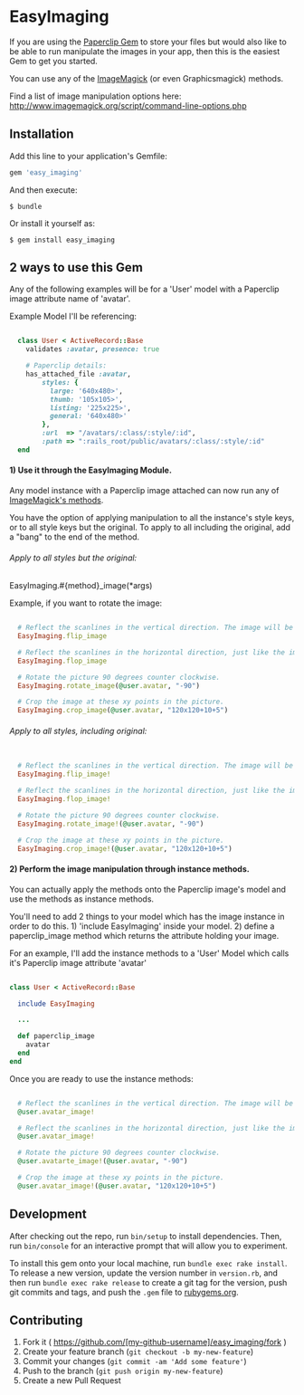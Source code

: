# EasyImaging

If you are using the [Paperclip Gem](http://github.com/thoughtbot/paperclip) to store your files but would also like to be able to run manipulate the images in your app, then this is the easiest Gem to get you started.

You can use any of the [ImageMagick](http://www.imagemagick.org/script/command-line-options.php) (or even Graphicsmagick) methods.

Find a list of image manipulation options here:
http://www.imagemagick.org/script/command-line-options.php

## Installation

Add this line to your application's Gemfile:

```ruby
gem 'easy_imaging'
```

And then execute:

    $ bundle

Or install it yourself as:

    $ gem install easy_imaging


## 2 ways to use this Gem

Any of the following examples will be for a 'User' model with a Paperclip image attribute name of 'avatar'.

Example Model I'll be referencing:
```ruby

  class User < ActiveRecord::Base
    validates :avatar, presence: true

    # Paperclip details:
    has_attached_file :avatar,
        styles: {
          large: '640x480>',
          thumb: '105x105>',
          listing: '225x225>',
          general: '640x480>'
        },
        :url  => "/avatars/:class/:style/:id",
        :path => ":rails_root/public/avatars/:class/:style/:id"
  end

```


#### 1) Use it through the EasyImaging Module.


Any model instance with a Paperclip image attached can now run any of [ImageMagick's methods](http://www.imagemagick.org/script/command-line-options.php).

You have the option of applying manipulation to all the instance's style keys, or to all style keys but the original. To apply to all including the original, add a "bang" to the end of the method.


###### Apply to all styles but the original:

EasyImaging.#{method}_image(*args)

Example, if you want to rotate the image:

```ruby

  # Reflect the scanlines in the vertical direction. The image will be mirrored upside-down.
  EasyImaging.flip_image

  # Reflect the scanlines in the horizontal direction, just like the image in a vertical mirror.
  EasyImaging.flop_image

  # Rotate the picture 90 degrees counter clockwise.
  EasyImaging.rotate_image(@user.avatar, "-90")

  # Crop the image at these xy points in the picture.
  EasyImaging.crop_image(@user.avatar, "120x120+10+5")

```

###### Apply to all styles, including original:

```ruby

  # Reflect the scanlines in the vertical direction. The image will be mirrored upside-down.
  EasyImaging.flip_image!

  # Reflect the scanlines in the horizontal direction, just like the image in a vertical mirror.
  EasyImaging.flop_image!

  # Rotate the picture 90 degrees counter clockwise.
  EasyImaging.rotate_image!(@user.avatar, "-90")

  # Crop the image at these xy points in the picture.
  EasyImaging.crop_image!(@user.avatar, "120x120+10+5")

```

#### 2) Perform the image manipulation through instance methods.

You can actually apply the methods onto the Paperclip image's model and use the methods as instance methods.

You'll need to add 2 things to your model which has the image instance in order to do this. 1) 'include EasyImaging' inside your model. 2) define a paperclip_image method which returns the attribute holding your image.  

For an example, I'll add the instance methods to a 'User' Model which calls it's Paperclip image attribute 'avatar'

```ruby

class User < ActiveRecord::Base

  include EasyImaging

  ...

  def paperclip_image
    avatar
  end
end

```


Once you are ready to use the instance methods:
```ruby

  # Reflect the scanlines in the vertical direction. The image will be mirrored upside-down.
  @user.avatar_image!

  # Reflect the scanlines in the horizontal direction, just like the image in a vertical mirror.
  @user.avatar_image!

  # Rotate the picture 90 degrees counter clockwise.
  @user.avatarte_image!(@user.avatar, "-90")

  # Crop the image at these xy points in the picture.
  @user.avatar_image!(@user.avatar, "120x120+10+5")

```

## Development

After checking out the repo, run `bin/setup` to install dependencies. Then, run `bin/console` for an interactive prompt that will allow you to experiment.

To install this gem onto your local machine, run `bundle exec rake install`. To release a new version, update the version number in `version.rb`, and then run `bundle exec rake release` to create a git tag for the version, push git commits and tags, and push the `.gem` file to [rubygems.org](https://rubygems.org).

## Contributing

1. Fork it ( https://github.com/[my-github-username]/easy_imaging/fork )
2. Create your feature branch (`git checkout -b my-new-feature`)
3. Commit your changes (`git commit -am 'Add some feature'`)
4. Push to the branch (`git push origin my-new-feature`)
5. Create a new Pull Request

